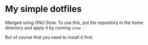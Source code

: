 # My simple dotfiles

Manged using GNU Stow. To use this, put the repository in the home directory and apply it by running ```stow .```

But of course first you need to install it first.
